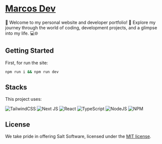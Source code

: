 # [Marcos Dev](https://mrsilva.dev/)

🌟 Welcome to my personal website and developer portfolio! 🚀 Explore my journey through the world of coding, development projects, and a glimpse into my life. 💻🌐

## Getting Started

First, for run the site:

```bash
npm run i && npm run dev
```

## Stacks

This project uses:

![TailwindCSS](https://img.shields.io/badge/tailwindcss-%2338B2AC.svg?style=for-the-badge&logo=tailwind-css&logoColor=white)
![Next JS](https://img.shields.io/badge/Next-black?style=for-the-badge&logo=next.js&logoColor=white)
![React](https://img.shields.io/badge/react-%2320232a.svg?style=for-the-badge&logo=react&logoColor=%2361DAFB)
![TypeScript](https://img.shields.io/badge/typescript-%23007ACC.svg?style=for-the-badge&logo=typescript&logoColor=white)
![NodeJS](https://img.shields.io/badge/node.js-6DA55F?style=for-the-badge&logo=node.js&logoColor=white)
![NPM](https://img.shields.io/badge/NPM-%23CB3837.svg?style=for-the-badge&logo=npm&logoColor=white)

## License

We take pride in offering Salt Software, licensed under the [MIT license](https://mit-license.org/). 
